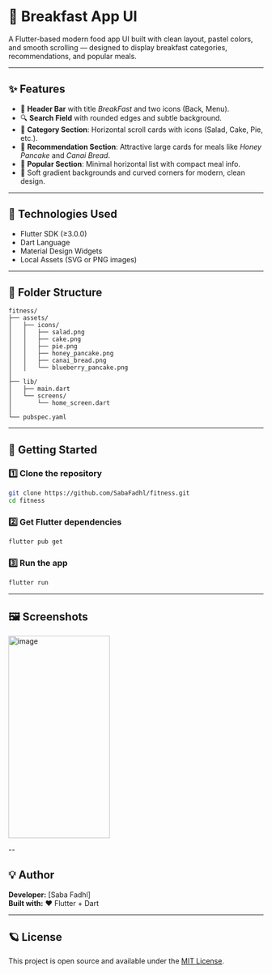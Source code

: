 # 🥞 Breakfast App UI

A Flutter-based modern food app UI built with clean layout, pastel colors, and smooth scrolling — designed to display breakfast categories, recommendations, and popular meals.

---

## ✨ Features

- 🍳 **Header Bar** with title *BreakFast* and two icons (Back, Menu).  
- 🔍 **Search Field** with rounded edges and subtle background.  
- 🧁 **Category Section**: Horizontal scroll cards with icons (Salad, Cake, Pie, etc.).  
- 🥞 **Recommendation Section**: Attractive large cards for meals like *Honey Pancake* and *Canai Bread*.  
- 🌟 **Popular Section**: Minimal horizontal list with compact meal info.  
- 🎨 Soft gradient backgrounds and curved corners for modern, clean design.  

---

## 🧩 Technologies Used

- Flutter SDK (≥3.0.0)  
- Dart Language  
- Material Design Widgets  
- Local Assets (SVG or PNG images)

---

## 📂 Folder Structure

```
fitness/
├── assets/
│   ├── icons/
│   │   ├── salad.png
│   │   ├── cake.png
│   │   ├── pie.png
│   │   ├── honey_pancake.png
│   │   ├── canai_bread.png
│   │   └── blueberry_pancake.png
│
├── lib/
│   ├── main.dart
│   └── screens/
│       └── home_screen.dart
│
└── pubspec.yaml
```

---

## 🚀 Getting Started

### 1️⃣ Clone the repository
```bash
git clone https://github.com/SabaFadhl/fitness.git
cd fitness
```

### 2️⃣ Get Flutter dependencies
```bash
flutter pub get
```

### 3️⃣ Run the app
```bash
flutter run
```

---

## 🖼️ Screenshots
<img width="200" height="400" alt="image" src="https://github.com/user-attachments/assets/47fb1508-f428-4724-8f9a-324d4664454f" />


--

## 💡 Author

**Developer:** [Saba Fadhl]  
**Built with:** ❤️ Flutter + Dart  

---

## 🪐 License

This project is open source and available under the [MIT License](LICENSE).
